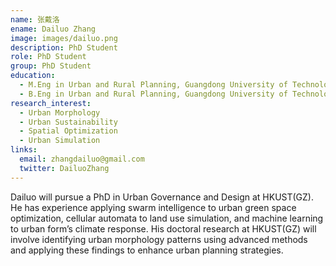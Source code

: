 ```yaml
---
name: 张戴洛
ename: Dailuo Zhang
image: images/dailuo.png
description: PhD Student
role: PhD Student
group: PhD Student
education:
  - M.Eng in Urban and Rural Planning, Guangdong University of Technology 2025
  - B.Eng in Urban and Rural Planning, Guangdong University of Technology 2022
research_interest:
  - Urban Morphology
  - Urban Sustainability
  - Spatial Optimization
  - Urban Simulation
links:
  email: zhangdailuo@gmail.com
  twitter: DailuoZhang
---
```


Dailuo will pursue a PhD in Urban Governance and Design at HKUST(GZ). He has experience applying swarm intelligence to urban green space optimization, cellular automata to land use simulation, and machine learning to urban form’s climate response. His doctoral research at HKUST(GZ) will involve identifying urban morphology patterns using advanced methods and applying these findings to enhance urban planning strategies.
